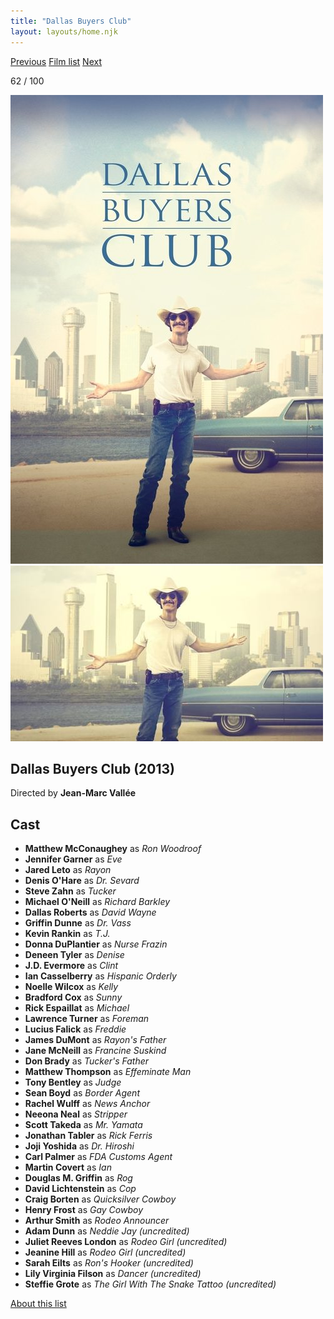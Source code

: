 ```yaml
---
title: "Dallas Buyers Club"
layout: layouts/home.njk
---
```


<nav class="films">
  <a class="prev" href="../all-is-lost">Previous</a>
  <a href="../">Film list</a>
  <a class="next" href="../the-grand-budapest-hotel">Next</a>
</nav>

<p>62 / 100</p>

<article class="film">
  <img class="poster" src="../films/posters/dallas-buyers-club.jpg" alt="">
  <img class="backdrop" src="../films/backdrops/dallas-buyers-club.jpg" alt="">

  <h1>Dallas Buyers Club (2013)</h1>

  <p class="director">
    Directed by <strong>Jean-Marc Vallée</strong>
  </p>


  <h2>
    Cast
  </h2>
  <ul>
    <li><strong>Matthew McConaughey</strong> as <em>Ron Woodroof</em></li>
<li><strong>Jennifer Garner</strong> as <em>Eve</em></li>
<li><strong>Jared Leto</strong> as <em>Rayon</em></li>
<li><strong>Denis O'Hare</strong> as <em>Dr. Sevard</em></li>
<li><strong>Steve Zahn</strong> as <em>Tucker</em></li>
<li><strong>Michael O'Neill</strong> as <em>Richard Barkley</em></li>
<li><strong>Dallas Roberts</strong> as <em>David Wayne</em></li>
<li><strong>Griffin Dunne</strong> as <em>Dr. Vass</em></li>
<li><strong>Kevin Rankin</strong> as <em>T.J.</em></li>
<li><strong>Donna DuPlantier</strong> as <em>Nurse Frazin</em></li>
<li><strong>Deneen Tyler</strong> as <em>Denise</em></li>
<li><strong>J.D. Evermore</strong> as <em>Clint</em></li>
<li><strong>Ian Casselberry</strong> as <em>Hispanic Orderly</em></li>
<li><strong>Noelle Wilcox</strong> as <em>Kelly</em></li>
<li><strong>Bradford Cox</strong> as <em>Sunny</em></li>
<li><strong>Rick Espaillat</strong> as <em>Michael</em></li>
<li><strong>Lawrence Turner</strong> as <em>Foreman</em></li>
<li><strong>Lucius Falick</strong> as <em>Freddie</em></li>
<li><strong>James DuMont</strong> as <em>Rayon's Father</em></li>
<li><strong>Jane McNeill</strong> as <em>Francine Suskind</em></li>
<li><strong>Don Brady</strong> as <em>Tucker's Father</em></li>
<li><strong>Matthew Thompson</strong> as <em>Effeminate Man</em></li>
<li><strong>Tony Bentley</strong> as <em>Judge</em></li>
<li><strong>Sean Boyd</strong> as <em>Border Agent</em></li>
<li><strong>Rachel Wulff</strong> as <em>News Anchor</em></li>
<li><strong>Neeona Neal</strong> as <em>Stripper</em></li>
<li><strong>Scott Takeda</strong> as <em>Mr. Yamata</em></li>
<li><strong>Jonathan Tabler</strong> as <em>Rick Ferris</em></li>
<li><strong>Joji Yoshida</strong> as <em>Dr. Hiroshi</em></li>
<li><strong>Carl Palmer</strong> as <em>FDA Customs Agent</em></li>
<li><strong>Martin Covert</strong> as <em>Ian</em></li>
<li><strong>Douglas M. Griffin</strong> as <em>Rog</em></li>
<li><strong>David Lichtenstein</strong> as <em>Cop</em></li>
<li><strong>Craig Borten</strong> as <em>Quicksilver Cowboy</em></li>
<li><strong>Henry Frost</strong> as <em>Gay Cowboy</em></li>
<li><strong>Arthur Smith</strong> as <em>Rodeo Announcer</em></li>
<li><strong>Adam Dunn</strong> as <em>Neddie Jay (uncredited)</em></li>
<li><strong>Juliet Reeves London</strong> as <em>Rodeo Girl (uncredited)</em></li>
<li><strong>Jeanine Hill</strong> as <em>Rodeo Girl (uncredited)</em></li>
<li><strong>Sarah Eilts</strong> as <em>Ron's Hooker (uncredited)</em></li>
<li><strong>Lily Virginia Filson</strong> as <em>Dancer (uncredited)</em></li>
<li><strong>Steffie Grote</strong> as <em>The Girl With The Snake Tattoo (uncredited)</em></li>
  </ul>
</article>
<footer>
  <a href="../about">About this list</a>
</footer>
